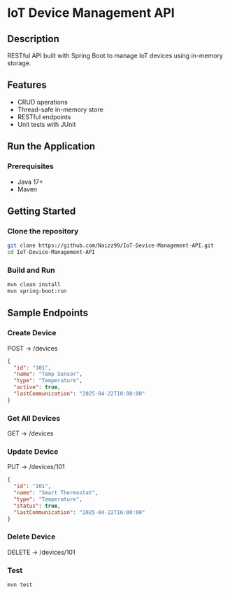 # IoT Device Management API

## Description
RESTful API built with Spring Boot to manage IoT devices using in-memory storage.

## Features
- CRUD operations
- Thread-safe in-memory store
- RESTful endpoints
- Unit tests with JUnit

## Run the Application

### Prerequisites
- Java 17+
- Maven

## Getting Started

### Clone the repository
```bash
git clone https://github.com/Naizz99/IoT-Device-Management-API.git
cd IoT-Device-Management-API
```

### Build and Run
```bash
mvn clean install
mvn spring-boot:run
```

## Sample Endpoints

### Create Device
POST -> /devices
```json
{
  "id": "101",
  "name": "Temp Sensor",
  "type": "Temperature",
  "active": true,
  "lastCommunication": "2025-04-22T10:00:00"
}
```

### Get All Devices
GET -> /devices

### Update Device
PUT -> /devices/101
```json
{
  "id": "101",
  "name": "Smart Thermostat",
  "type": "Temperature",
  "status": true,
  "lastCommunication": "2025-04-22T16:00:00"
}

```

### Delete Device
DELETE -> /devices/101

### Test
```bash
mvn test
```
